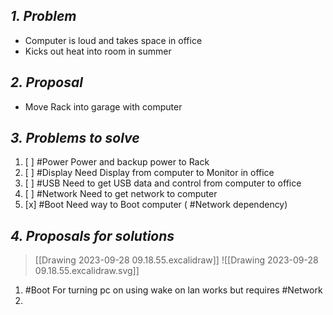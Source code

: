 
## *1. Problem*

- Computer is loud and takes space in office
- Kicks out heat into room in summer

## *2. Proposal*

- Move Rack into garage with computer


## *3. Problems to solve*

1. [ ] #Power Power and backup power to Rack
2. [ ] #Display Need Display from computer to Monitor in office
3. [ ] #USB Need to get USB data and control from computer to office
4. [ ] #Network Need to get network to computer
5. [x] #Boot Need way to Boot computer ( #Network dependency)

## *4. Proposals for solutions*

> [[Drawing 2023-09-28 09.18.55.excalidraw]]
> ![[Drawing 2023-09-28 09.18.55.excalidraw.svg]]

1. #Boot For turning pc on using wake on lan works but requires #Network 
2. 